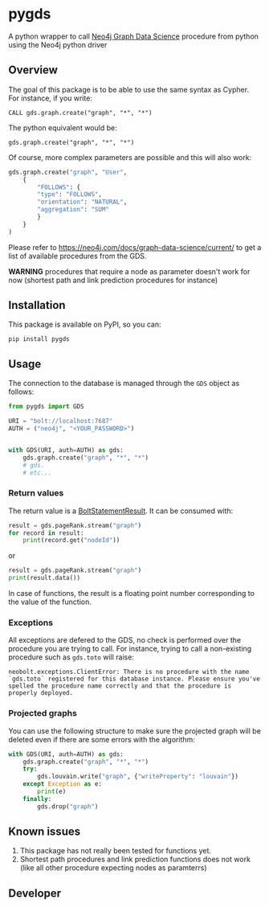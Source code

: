 # pygds

A python wrapper to call [Neo4j Graph Data Science](https://neo4j.com/docs/graph-data-science/current/) procedure from python using the Neo4j python driver


## Overview

The goal of this package is to be able to use the same syntax as Cypher. For instance, if you write:

```cypher
CALL gds.graph.create("graph", "*", "*")
```

The python equivalent would be:

```pythyon
gds.graph.create("graph", "*", "*")
```

Of course, more complex parameters are possible and this will also work:

```python
gds.graph.create("graph", "User", 
    {
        "FOLLOWS": {
	    "type": "FOLLOWS",
	    "orientation": "NATURAL",
	    "aggregation": "SUM"
        }
    }
)
```


Please refer to https://neo4j.com/docs/graph-data-science/current/ to get a list of available procedures from the GDS.


**WARNING** procedures that require a node as parameter doesn't work for now (shortest path and link prediction procedures for instance)


## Installation

This package is available on PyPI, so you can:

    pip install pygds


## Usage

The connection to the database is managed through the `GDS` object as follows:

```python
from pygds import GDS

URI = "bolt://localhost:7687"
AUTH = ("neo4j", "<YOUR_PASSWORD>")


with GDS(URI, auth=AUTH) as gds:
    gds.graph.create("graph", "*", "*")
    # gds.
    # etc...
```

### Return values


The return value is a [BoltStatementResult](https://neo4j.com/docs/api/python-driver/1.7/results.html#neo4j.BoltStatementResult). It can be consumed with:

```python
result = gds.pageRank.stream("graph")
for record in result:
    print(record.get("nodeId"))
```

or 

```python
result = gds.pageRank.stream("graph")
print(result.data())
```

In case of functions, the result is a floating point number corresponding to the value of the function.


### Exceptions

All exceptions are defered to the GDS, no check is performed over the procedure you are trying to call. For instance, trying to call a non-existing procedure such as `gds.toto` will raise:

```
neobolt.exceptions.ClientError: There is no procedure with the name `gds.toto` registered for this database instance. Please ensure you've spelled the procedure name correctly and that the procedure is properly deployed.
```

### Projected graphs

You can use the following structure to make sure the projected graph will be deleted even if there are some errors with the algorithm:

```python
with GDS(URI, auth=AUTH) as gds:
    gds.graph.create("graph", "*", "*")
    try:
        gds.louvain.write("graph", {"writeProperty": "louvain"})
    except Exception as e:
        print(e)
    finally:
        gds.drop("graph")
```


## Known issues

1. This package has not really been tested for functions yet.
2. Shortest path procedures and link prediction functions does not work (like all other procedure expecting nodes as paramterrs)

## Developer


